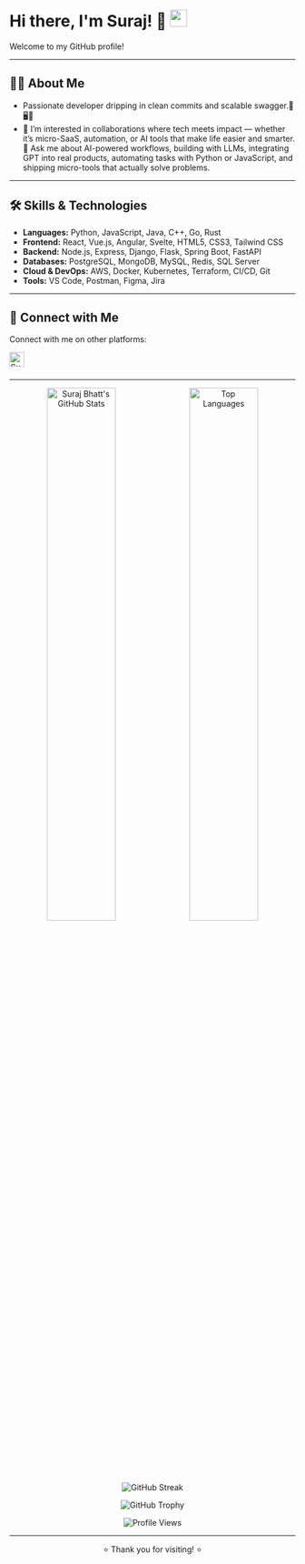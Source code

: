 # Hi there, I'm Suraj! 👋 <img src="https://raw.githubusercontent.com/MartinHeinz/MartinHeinz/master/wave.gif" width="30px">

Welcome to my GitHub profile!

---

## 👨‍💻 About Me

* Passionate developer dripping in clean commits and scalable swagger.🧼🖥️🚀 
* 👯 I’m interested in collaborations where tech meets impact — whether it’s micro-SaaS, automation, or AI tools that make life easier and smarter.
💬 Ask me about AI-powered workflows, building with LLMs, integrating GPT into real products, automating tasks with Python or JavaScript, and shipping micro-tools that actually solve problems.

---

## 🛠️ Skills & Technologies

* **Languages:** Python, JavaScript, Java, C++, Go, Rust
* **Frontend:** React, Vue.js, Angular, Svelte, HTML5, CSS3, Tailwind CSS
* **Backend:** Node.js, Express, Django, Flask, Spring Boot, FastAPI
* **Databases:** PostgreSQL, MongoDB, MySQL, Redis, SQL Server
* **Cloud & DevOps:** AWS, Docker, Kubernetes, Terraform, CI/CD, Git
* **Tools:** VS Code, Postman, Figma, Jira

---

## 🔗 Connect with Me

Connect with me on other platforms:

[<img align="left" alt="Suraj Bhatt | LinkedIn" width="26px" src="https://cdn.jsdelivr.net/npm/simple-icons@v3/icons/linkedin.svg" />][linkedin]

<br />
<br />

[linkedin]: https://linkedin.com/in/surajbhattofficial

---



<p align="center">
  <img width="49%" src="https://github-readme-stats.vercel.app/api?username=suraj-bhatt1217&show_icons=true&theme=tokyonight&hide_border=true&count_private=true&include_all_commits=true" alt="Suraj Bhatt's GitHub Stats" />
  <img width="49%" src="https://github-readme-stats.vercel.app/api/top-langs/?username=suraj-bhatt1217&layout=compact&theme=tokyonight&hide_border=true&langs_count=8" alt="Top Languages" />
</p>
<p align="center">
  <img src="https://github-readme-streak-stats.herokuapp.com/?user=suraj-bhatt1217&theme=tokyonight&hide_border=true" alt="GitHub Streak" />
</p>
<p align="center">
  <img src="https://github-profile-trophy.vercel.app/?username=suraj-bhatt1217&theme=tokyonight&no-frame=true&no-bg=true&margin-w=4" alt="GitHub Trophy" />
</p>
<p align="center">
  <img src="https://komarev.com/ghpvc/?username=suraj-bhatt1217&label=Profile%20Views&color=blueviolet&style=flat-square" alt="Profile Views" />
</p>

---

<p align="center">⭐️ Thank you for visiting! ⭐️</p>
